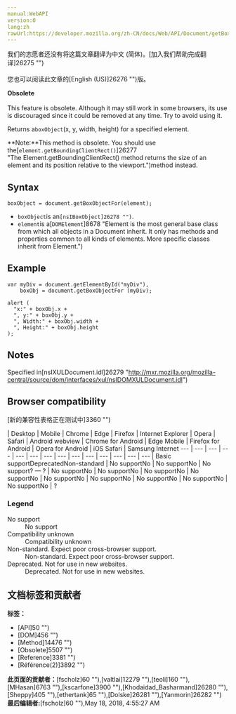 ```yaml
---
manual:WebAPI
version:0
lang:zh
rawUrl:https://developer.mozilla.org/zh-CN/docs/Web/API/Document/getBoxObjectFor
---
```




<bdi>我们的志愿者还没有将这篇文章翻译为<bdi>中文 (简体)</bdi>。[加入我们帮助完成翻译]26275 "")<br></br>您也可以阅读此文章的[English (US)]26276 "")版。</bdi>






**Obsolete**<br></br>This feature is obsolete. Although it may still work in some browsers, its use is discouraged since it could be removed at any time. Try to avoid using it.




Returns a`boxObject`(x, y, width, height) for a specified element.

**Note:**This method is obsolete. You should use the[`element.getBoundingClientRect()`]26277 "The Element.getBoundingClientRect() method returns the size of an element and its position relative to the viewport.")method instead.

## Syntax<a name="Syntax"></a>

```
boxObject = document.getBoxObjectFor(element);

```

* `boxObject`is an`[nsIBoxObject]26278 "")`.
* `element`is a[`DOMElement`]8678 "Element is the most general base class from which all objects in a Document inherit. It only has methods and properties common to all kinds of elements. More specific classes inherit from Element.")

## Example<a name="Example"></a>

```
var myDiv = document.getElementById("myDiv"),
    boxObj = document.getBoxObjectFor (myDiv);
 
alert (
  "x:" + boxObj.x +
  ", y:" + boxObj.y +
  ", Width:" + boxObj.width +
  ", Height:" + boxObj.height
);
```

## Notes<a name="Notes"></a>


Specified in[nsIXULDocument.idl]26279 "http://mxr.mozilla.org/mozilla-central/source/dom/interfaces/xul/nsIDOMXULDocument.idl")


## Browser compatibility<a name="Browser_compatibility"></a>
[新的兼容性表格正在测试中<i></i>]3360 "")

 | <abbr>Desktop<i></i></abbr> | <abbr>Mobile<i></i></abbr> 
 | <abbr>Chrome<i></i></abbr> | <abbr>Edge<i></i></abbr> | <abbr>Firefox<i></i></abbr> | <abbr>Internet Explorer<i></i></abbr> | <abbr>Opera<i></i></abbr> | <abbr>Safari<i></i></abbr> | <abbr>Android webview<i></i></abbr> | <abbr>Chrome for Android<i></i></abbr> | <abbr>Edge Mobile<i></i></abbr> | <abbr>Firefox for Android<i></i></abbr> | <abbr>Opera for Android<i></i></abbr> | <abbr>iOS Safari<i></i></abbr> | <abbr>Samsung Internet<i></i></abbr> 
 ---  |  ---  |  ---  |  ---  |  ---  |  ---  |  ---  |  ---  |  ---  |  ---  |  ---  |  ---  |  ---  |  ---  | 
Basic support<abbr>Deprecated<i></i></abbr><abbr>Non-standard<i></i></abbr> | <abbr>No support</abbr>No | <abbr>No support</abbr>No | <abbr>No support</abbr>? — ? | <abbr>No support</abbr>No | <abbr>No support</abbr>No | <abbr>No support</abbr>No | <abbr>No support</abbr>No | <abbr>No support</abbr>No | <abbr>No support</abbr>No | <abbr>No support</abbr>No | <abbr>No support</abbr>No | <abbr>No support</abbr>No | <abbr>?</abbr> 


### Legend<a name="Legend"></a>
<dl><dt id=''><abbr>No support</abbr></dt><dd>No support</dd><dt id=''><abbr>Compatibility unknown</abbr></dt><dd>Compatibility unknown</dd><dt id=''><abbr>Non-standard. Expect poor cross-browser support.<i></i></abbr></dt><dd>Non-standard. Expect poor cross-browser support.</dd><dt id=''><abbr>Deprecated. Not for use in new websites.<i></i></abbr></dt><dd>Deprecated. Not for use in new websites.</dd></dl>



## 文档标签和贡献者
**标签：**
* [API]50 "")
* [DOM]456 "")
* [Method]14476 "")
* [Obsolete]5507 "")
* [Reference]3381 "")
* [Référence(2)]3892 "")

**此页面的贡献者：**[fscholz]60 ""),[valtlai]12279 ""),[teoli]160 ""),[MHasan]6763 ""),[kscarfone]3900 ""),[Khodaidad_Basharmand]26280 ""),[Sheppy]405 ""),[ethertank]65 ""),[Dolske]26281 ""),[Yanmorin]26282 "")
**最后编辑者:**[fscholz]60 ""),<time>May 18, 2018, 4:55:27 AM</time>


